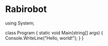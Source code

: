 # Rabirobot
using System;

class Program {
    static void Main(string[] args) {    
        Console.WriteLine("Hello, world!");
    }
}
